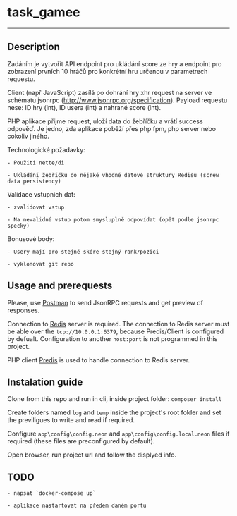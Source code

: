 # task_gamee
---------------------------------

## Description

Zadáním je vytvořit API endpoint pro ukládání score ze hry a endpoint pro zobrazení prvních 10 hráčů pro konkrétní hru určenou v parametrech requestu.

 

Client (např JavaScript) zasílá po dohrání hry xhr request na server ve schématu jsonrpc (http://www.jsonrpc.org/specification). Payload requestu nese: ID hry (int), ID usera (int) a nahrané score (int).

PHP aplikace přijme request, uloží data do žebříčku a vrátí success odpověď. Je jedno, zda aplikace poběží přes php fpm, php server nebo cokoliv jiného.

 

Technologické požadavky:

    - Použití nette/di

    - Ukládání žebříčku do nějaké vhodné datové struktury Redisu (screw data persistency)

 

Validace vstupních dat:

    - zvalidovat vstup

    - Na nevalidní vstup potom smysluplně odpovídat (opět podle jsonrpc specky)

 

Bonusové body:

    - Usery mají pro stejné skóre stejný rank/pozici
    
    - vyklonovat git repo


## Usage and prerequests

Please, use <a href="https://www.getpostman.com/" target="_blank">Postman</a> to send JsonRPC requests and get preview of responses.

Connection to <a href="https://redis.io/" target="_blank">Redis</a> server is required. The connection to Redis server must be able over the `tcp://10.0.0.1:6379`, because Predis/Client is configured by defualt. Configuration to another `host:port` is not programmed in this project.

PHP client <a href="https://github.com/nrk/predis" target="_blank">Predis</a> is used to handle connection to Redis server. 


## Instalation guide


Clone from this repo and run in cli, inside project folder: `composer install`

Create folders named `log` and `temp` inside the project's root folder and set the previligues to write and read if required.

Configure `app\config\config.neon` and `app\config\config.local.neon` files if required (these files are preconfigured by default).

Open browser, run project url and follow the displyed info.


## TODO

    - napsat `docker-compose up`
    
    - aplikace nastartovat na předem daném portu
